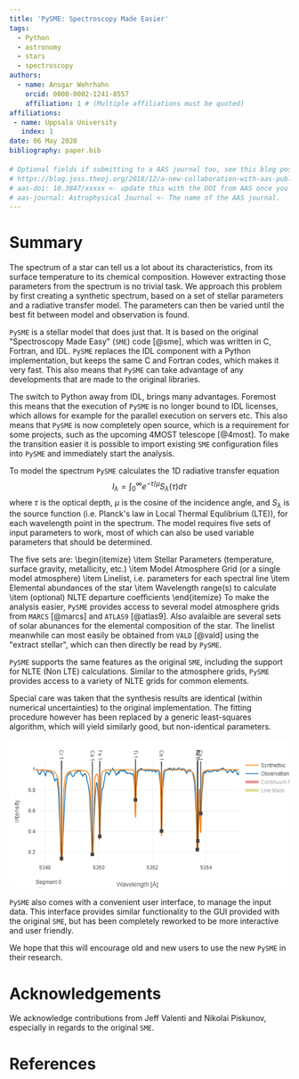 ```yaml
---
title: 'PySME: Spectroscopy Made Easier'
tags:
  - Python
  - astronomy
  - stars
  - spectroscopy
authors:
  - name: Ansgar Wehrhahn
    orcid: 0000-0002-1241-8557
    affiliation: 1 # (Multiple affiliations must be quoted)
affiliations:
 - name: Uppsala University
   index: 1
date: 06 May 2020
bibliography: paper.bib

# Optional fields if submitting to a AAS journal too, see this blog post:
# https://blog.joss.theoj.org/2018/12/a-new-collaboration-with-aas-publishing
# aas-doi: 10.3847/xxxxx <- update this with the DOI from AAS once you know it.
# aas-journal: Astrophysical Journal <- The name of the AAS journal.
---
```


# Summary
<!-- Easy to understand introduction stellar synthesis modelling -->
The spectrum of a star can tell us a lot about its characteristics, from its 
surface temperature to its chemical composition. However extracting those parameters
from the spectrum is no trivial task. We approach this problem by first 
creating a synthetic spectrum, based on a set of stellar parameters and a
radiative transfer model. The parameters can then be varied until the best fit
between model and observation is found.

<!-- Introducing PySME, what is it, where does it come from -->
`PySME` is a stellar model that does just that. It is based on the original
"Spectroscopy Made Easy" (`SME`) code [@sme], which was written in C, Fortran, and IDL.
`PySME` replaces the IDL component with a Python implementation, but keeps
the same C and Fortran codes, which makes it very fast. This also means that `PySME`
can take advantage of any developments that are made to the original libraries.

<!-- PySME advantages over IDL SME, and why you should switch -->
The switch to Python away from IDL, brings many advantages. Foremost this
means that the execution of `PySME` is no longer bound to IDL licenses, which allows for
example for the parallel execution on servers etc. This also means that
`PySME` is now completely open source, which is a requirement for some
projects, such as the upcoming 4MOST telescope [@4most].
To make the transition easier it is possible to import existing `SME` configuration
files into `PySME` and immediately start the analysis.

<!-- Short summary how it works -->
To model the spectrum `PySME` calculates the 1D radiative transfer equation
$$ I_\lambda = \int_0^\infty e^{-\tau / \mu} S_\lambda(\tau) d\tau $$
where $\tau$ is the optical depth, $\mu$ is the cosine of the incidence angle,
and $S_\lambda$ is the source function (i.e. Planck's law in Local Thermal Equlibrium (LTE)),
for each wavelength point in the spectrum.
The model requires five sets of input parameters to work, most of which can also be used
variable parameters that should be determined.

The five sets are:
\begin{itemize}
 \item Stellar Parameters (temperature, surface gravity, metallicity, etc.)
 \item Model Atmosphere Grid (or a single model atmosphere)
 \item Linelist, i.e. parameters for each spectral line
 \item Elemental abundances of the star
 \item Wavelength range(s) to calculate
 \item (optional) NLTE departure coefficients
\end{itemize}
To make the analysis easier, `PySME` provides access to several model atmosphere grids from
`MARCS` [@marcs] and `ATLAS9` [@atlas9]. Also avalaible are several sets of solar abunances for
the elemental composition of the star. The linelist meanwhile can most easily be obtained from `VALD` [@vald]
using the "extract stellar", which can then directly be read by `PySME`.

<!-- Describe most important features -->
`PySME` supports the same features as the original `SME`, including the support
for NLTE (Non LTE) calculations. Similar to the atmosphere grids, `PySME` provides access to a 
variety of NLTE grids for common elements.

Special care was taken that the synthesis results are identical (within numerical uncertainties) to the original implementation. The fitting procedure however has been replaced by a generic least-squares algorithm,
which will yield similarly good, but non-identical parameters.

![An example of the synthetic spectrum compared to the observed spectrum of HD-????.\label{fig:example}](example.png)

`PySME` also comes with a convenient user interface, to manage the input data. This interface provides similar
functionality to the GUI provided with the original `SME`, but has been completely reworked to be more
interactive and user friendly.

<!-- Please use my work -->
We hope that this will encourage old and new users to use the new `PySME`
in their research.

# Acknowledgements
<!-- Thank Jeff and Nikolai, do I need to mention anyone else? -->
We acknowledge contributions from Jeff Valenti and Nikolai Piskunov, especially in regards
to the original `SME`.

# References